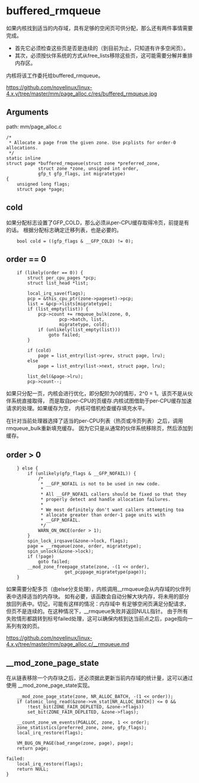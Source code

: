 buffered_rmqueue
========================================

如果内核找到适当的内存域，具有足够的空闲页可供分配，那么还有两件事情需要完成。

* 首先它必须检查这些页是否是连续的（到目前为止，只知道有许多空闲页）。
* 其次，必须按伙伴系统的方式从free_lists移除这些页，这可能需要分解并重排内存区。

内核将该工作委托给buffered_rmqueue。

https://github.com/novelinux/linux-4.x.y/tree/master/mm/page_alloc.c/res/buffered_rmqueue.jpg

Arguments
----------------------------------------

path: mm/page_alloc.c
```
/*
 * Allocate a page from the given zone. Use pcplists for order-0 allocations.
 */
static inline
struct page *buffered_rmqueue(struct zone *preferred_zone,
            struct zone *zone, unsigned int order,
            gfp_t gfp_flags, int migratetype)
{
    unsigned long flags;
    struct page *page;
```

cold
----------------------------------------

如果分配标志设置了GFP_COLD，那么必须从per-CPU缓存取得冷页，前提是有的话。
根据分配标志确定迁移列表，也是必要的。

```
    bool cold = ((gfp_flags & __GFP_COLD) != 0);
```

order == 0
----------------------------------------

```
    if (likely(order == 0)) {
        struct per_cpu_pages *pcp;
        struct list_head *list;

        local_irq_save(flags);
        pcp = &this_cpu_ptr(zone->pageset)->pcp;
        list = &pcp->lists[migratetype];
        if (list_empty(list)) {
            pcp->count += rmqueue_bulk(zone, 0,
                    pcp->batch, list,
                    migratetype, cold);
            if (unlikely(list_empty(list)))
                goto failed;
        }

        if (cold)
            page = list_entry(list->prev, struct page, lru);
        else
            page = list_entry(list->next, struct page, lru);

        list_del(&page->lru);
        pcp->count--;
```

如果只分配一页，内核会进行优化，即分配阶为0的情形，2^0 = 1。该页不是从伙伴系统直接取得，
而是取自per-CPU的页缓存.内核试图借助于per-CPU缓存加速请求的处理。如果缓存为空，
内核可借机检查缓存填充水平。

在针对当前处理器选择了适当的per-CPU列表（热页或冷页列表）之后，调用rmqueue_bulk重新填充缓存。
因为它只是从通常的伙伴系统移除页，然后添加到缓存。

order > 0
----------------------------------------

```
    } else {
        if (unlikely(gfp_flags & __GFP_NOFAIL)) {
            /*
             * __GFP_NOFAIL is not to be used in new code.
             *
             * All __GFP_NOFAIL callers should be fixed so that they
             * properly detect and handle allocation failures.
             *
             * We most definitely don't want callers attempting toa
             * allocate greater than order-1 page units with
             * __GFP_NOFAIL.
             */
            WARN_ON_ONCE(order > 1);
        }
        spin_lock_irqsave(&zone->lock, flags);
        page = __rmqueue(zone, order, migratetype);
        spin_unlock(&zone->lock);
        if (!page)
            goto failed;
        __mod_zone_freepage_state(zone, -(1 << order),
                      get_pcppage_migratetype(page));
    }
```

如果需要分配多页（由else分支处理），内核调用__rmqueue会从内存域的伙伴列表中选择适当的内存块。
如有必要，该函数会自动分解大块内存，将未用的部分放回列表中。切记，可能有这样的情况：内存域中
有足够空闲页满足分配请求，但页不是连续的。在这种情况下，__rmqueue失败并返回NULL指针。
由于所有失败情形都跳转到标号failed处理，这可以确保内核到达当前点之后，page指向一系列有效的页。

https://github.com/novelinux/linux-4.x.y/tree/master/mm/page_alloc.c/__rmqueue.md

__mod_zone_page_state
----------------------------------------

在从链表移除一个内存块之后，还必须据此更新当前内存域的统计量，这可以通过使用
__mod_zone_page_state实现。

```
    __mod_zone_page_state(zone, NR_ALLOC_BATCH, -(1 << order));
    if (atomic_long_read(&zone->vm_stat[NR_ALLOC_BATCH]) <= 0 &&
        !test_bit(ZONE_FAIR_DEPLETED, &zone->flags))
        set_bit(ZONE_FAIR_DEPLETED, &zone->flags);

    __count_zone_vm_events(PGALLOC, zone, 1 << order);
    zone_statistics(preferred_zone, zone, gfp_flags);
    local_irq_restore(flags);

    VM_BUG_ON_PAGE(bad_range(zone, page), page);
    return page;

failed:
    local_irq_restore(flags);
    return NULL;
}
```